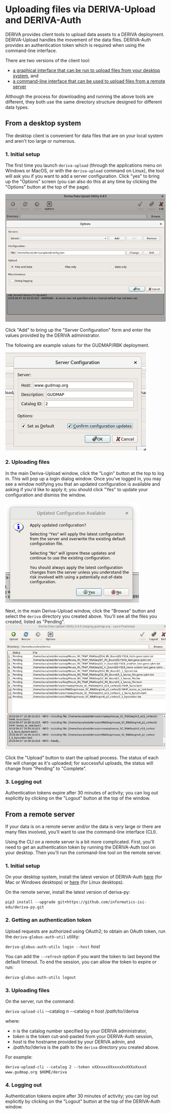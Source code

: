 # Uploading files via DERIVA-Upload and DERIVA-Auth

DERIVA provides client tools to upload data assets to a DERIVA deployment. DERIVA-Upload handles the movement of the data files. DERIVA-Auth provides an authentication token which is required when using the command-line interface.

There are two versions of the client tool: 
* [a graphical interface that can be run to upload files from your desktop system](#from-a-desktop-system), and 
* [a command-line interface that can be used to upload files from a remote server](#from-a-remote-server)

Although the process for downloading and running the above tools are different, they both use the same directory structure designed for different data types. 

## From a desktop system

The desktop client is convenient for data files that are on your local system and aren't too large or numerous.

### 1. Initial setup

The first time you launch `deriva-upload` (through the applications menu on Windows or MacOS, or with the `deriva-upload` command on Linux), the tool will ask you if you want to add a server configuration. Click "yes" to bring up the "Options" screen (you can also do this at any time by clicking the "Options" button at the top of the page).

![Initial server configuration window](images/server-config.blank.png)

Click "Add" to bring up the "Server Configuration" form and enter the values provided by the DERIVA administrator.

The following are example values for the GUDMAP/RBK deployment.

![Server configuration window](images/server-config.gudmap.png)

### 2. Uploading files

In the main Deriva-Upload window, click the "Login" button at the top to log in. This will pop up a login dialog window. Once you've logged in, you may see a window notifying you that an updated configuration is available and asking if you'd like to apply it; you should click "Yes" to update your configuration and dismiss the window.

![Configuration update window](images/update-config.png)


Next, in the main Deriva-Upload window, click the "Browse" button and select the `deriva` directory you created above. You'll see all the files you created, listed as "Pending".
![Before upload](images/pending.png)

Click the "Upload" button to start the upload process. The status of each file will change as it's uploaded; for successful uploads, the status will change from "Pending" to "Complete".

### 3. Logging out

Authentication tokens expire after 30 minutes of activity; you can log out explicitly by clicking on the "Logout" button at the top of the window.


## From a remote server

If your data is on a remote server and/or the data is very large or there are many files involved, you'll want to use the command-line interface (CLI).

Using the CLI on a remote server is a bit more complicated. First, you'll need to get an authentication token by running the DERIVA-Auth tool on your desktop. Then you'll run the command-line tool on the remote server.

### 1. Initial setup

On your desktop system, install the latest version of DERIVA-Auth [here](https://github.com/informatics-isi-edu/deriva-qt/releases) (for Mac or Windows desktops) or [here](https://github.com/informatics-isi-edu/deriva-qt) (for Linux desktops).

On the remote server, install the latest version of deriva-py:
```
pip3 install --upgrade git+https://github.com/informatics-isi-edu/deriva-py.git
```

### 2. Getting an authentication token

Upload requests are authorized using OAuth2; to obtain an OAuth token, run the `deriva-globus-auth-util` utility:

`deriva-globus-auth-utils login --host` _host_

You can add the `--refresh` option if you want the token to last beyond the default timeout. To end the session, you can allow the token to expire or run:

`deriva-globus-auth-utils logout`

### 3. Uploading files

On the server, run the command:

`deriva-upload-cli` --catalog _n_ --catalog _n_ _host_ _/path/to/_/deriva

where:

* _n_ is the catalog number specified by your DERIVA administrator,
* _token_ is the token cut-and-pasted from your DERIVA-Auth session, 
* _host_ is the hostname provided by your DERIVA admin, and 
* _/path/to/_/deriva is the path to the `deriva` directory you created above. 

For example:
```
deriva-upload-cli --catalog 2 --token xXXxxxxXXxxxxXxXXXxXxxxX www.gudmap.org $HOME/deriva
```

### 4. Logging out

Authentication tokens expire after 30 minutes of activity; you can log out explicitly by clicking on the "Logout" button at the top of the DERIVA-Auth window.









